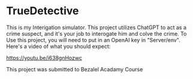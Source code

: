 # TrueDetective

This is my Interigation simulator. This project utilizes ChatGPT to act as a crime suspect, and it's your job to interogate him and colve the crime.
To Use this project, you will need to put in an OpenAI key in "Server/env".
Here's a video of what you should expect:

https://youtu.be/i638gnHozwc

This project was submitted to Bezalel Acadamy Course

